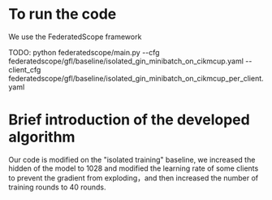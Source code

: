 # To run the code
We use the FederatedScope framework

TODO: python federatedscope/main.py --cfg federatedscope/gfl/baseline/isolated_gin_minibatch_on_cikmcup.yaml --client_cfg federatedscope/gfl/baseline/isolated_gin_minibatch_on_cikmcup_per_client.yaml

# Brief introduction of the developed algorithm
Our code is modified on the "isolated training" baseline, we increased the hidden of the model to 1028 and modified the learning rate of some clients to prevent the gradient from exploding，and then increased the number of training rounds to 40 rounds.



